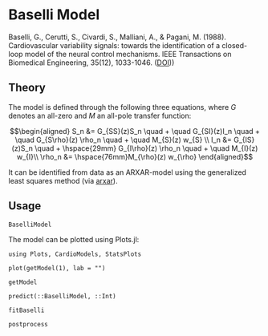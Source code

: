 # Baselli Model
Baselli, G., Cerutti, S., Civardi, S., Malliani, A., & Pagani, M. (1988). Cardiovascular variability signals: towards the identification of a closed-loop model of the neural control mechanisms. IEEE Transactions on Biomedical Engineering, 35(12), 1033-1046. ([DOI](https://doi.org/10.1109/10.8688)))
 

## Theory
The model is defined through the following three equations, where $G$ denotes an all-zero and $M$ an all-pole transfer function:


```math
\begin{aligned}
S_n &= G_{SS}(z)S_n \quad + \quad G_{SI}(z)I_n \quad  + \quad G_{S\rho}(z) \rho_n  \quad  + \quad  M_{S}(z) w_{S} \\
I_n &= G_{IS}(z)S_n \quad  + \hspace{29mm}  G_{I\rho}(z) \rho_n \quad  + \quad  M_{I}(z) w_{I}\\
\rho_n &= \hspace{76mm}M_{\rho}(z) w_{\rho}
\end{aligned}
```

It can be identified from data as an ARXAR-model using the generalized least squares method (via [arxar](https://github.com/baggepinnen/ControlSystemIdentification.jl)).

## Usage

```@docs
BaselliModel
```
The model can be plotted using Plots.jl:
```@setup 1
using Plots, CardioModels, StatsPlots
```

```@example 1
plot(getModel(1), lab = "")
```

```@docs
getModel
```

```@docs
predict(::BaselliModel, ::Int)
```

```@docs
fitBaselli
```

```@docs
postprocess
```

